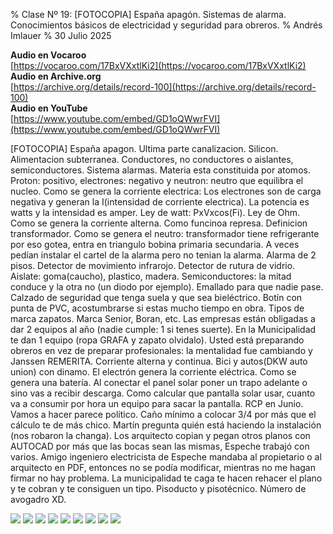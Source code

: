 % Clase Nº 19: [FOTOCOPIA] España apagón. Sistemas de alarma. Conocimientos básicos de electricidad y seguridad para obreros.
% Andrés Imlauer
% 30 Julio 2025

**Audio en Vocaroo**       
[https://vocaroo.com/17BxVXxtlKi2](https://vocaroo.com/17BxVXxtlKi2)   
**Audio en Archive.org**       
[https://archive.org/details/record-100](https://archive.org/details/record-100)   
**Audio en YouTube**       
[https://www.youtube.com/embed/GD1oQWwrFVI](https://www.youtube.com/embed/GD1oQWwrFVI)   
    
[FOTOCOPIA] España apagon. Ultima parte canalizacion. Silicon. Alimentacion subterranea. Conductores, no conductores o aislantes, semiconductores. Sistema alarmas. Materia esta constituida por atomos. Proton: positivo, electrones: negativo y neutron: neutro que equilibra el nucleo. Como se genera la corriente electrica: Los electrones son de carga negativa y generan la I(intensidad de corriente electrica). La potencia es watts y la intensidad es amper. Ley de watt: PxVxcos(Fi). Ley de Ohm. Como se genera la corriente alterna. Como funcinoa represa. Definicion transformador. Como se genera el neutro: transformador tiene refrigerante por eso gotea, entra en triangulo bobina primaria secundaria. A veces pedían instalar el cartel de la alarma pero no tenian la alarma. Alarma de 2 pisos. Detector de movimiento
infrarojo. Detector de rutura de vidrio. Aislate: goma(caucho), plastico, madera. Semiconductores: la mitad conduce y la otra no (un diodo por ejemplo). Emallado para que nadie pase. Calzado de seguridad que tenga suela y que sea bieléctrico. Botín con punta de PVC, acostumbrarse si estas mucho tiempo en obra. Tipos de marca zapatos. Marca Senior, Boran, etc. Las empresas están obligadas a dar 2 equipos al año (nadie cumple: 1 si tenes suerte). En la Municipalidad te dan 1 equipo (ropa GRAFA y zapato olvidalo). Usted está preparando obreros en vez de preparar profesionales: la mentalidad fue cambiando y Janssen REMERITA. Corriente alterna y continua. Bici y autos(DKW auto union) con dinamo. El electrón genera la corriente eléctrica. Como se genera una batería. Al conectar el panel solar poner un trapo adelante o sino vas a recibir descarga. Como calcular que pantalla solar usar, cuanto va a consumir por hora un equipo para sacar la pantalla. RCP en Junio. Vamos a hacer parece político. Caño mínimo a colocar 3/4 por más que el cálculo te de más chico. Martín pregunta quién está haciendo la instalación (nos robaron la changa). Los arquitecto copian y pegan otros planos con
AUTOCAD por más que las bocas sean las mismas, Espeche trabajó con varios. Amigo ingeniero electricista de Espeche mandaba al propietario o al arquitecto en PDF, entonces no se podía modificar, mientras no me hagan firmar no hay problema. La municipalidad te caga te hacen rehacer el plano y te cobran y te consiguen un tipo. Pisoducto y pisotécnico. Número de avogadro XD.

![](https://blogger.googleusercontent.com/img/b/R29vZ2xl/AVvXsEi_dzmLjrl2PjbwO4d19cQCvFUFpCfRkEZHCnegKfnmJ-tiiCMP-tyF87A4o1CUYak5lcO9TYD5OBP8XgKroxL0pEfOqdNoC_9q6Irtt2_vqM0U1hFd-1XzaND2BMIAjB4nxQGW1eR3ioMpPOsp-kdvakTiUeVCH8XvX1PsldTr80vc2SvSVfFXkb_afSY/s4160/WhatsApp%20Image%202025-04-28%20at%208.37.44%20PM.jpeg)
![](https://blogger.googleusercontent.com/img/b/R29vZ2xl/AVvXsEh96vepcNaL5-ryq5BbXwNq8sIYKlYYVt5_tBKBhBAkZUZySi0nBHW6AXN2YkceHYoxZd7d1BjhNWFSphjKke8LYEoGBLV0oAfQw2TivrI6ZUNFlonlpvRPuC00R8a2ojF0BEWzfkjn9eEk0onbsBUDrzdFKEnfwZvDgjKOHZJsf2FjE2X3C4wK4rqbrRc/s4160/IMG_20250428_202117044.jpg)
![](https://blogger.googleusercontent.com/img/b/R29vZ2xl/AVvXsEgOvl1cci1FhIEdu7Sn6r5IrW90CW2vcMlJzQjYQbmIXfJ_Bg6f1CmooQzGI-YIYgwyK0aJ9fb1T8UrS_eDFAzKo-R3yCGxyVfhOTym5aPNxQaGmJlHLI-axCFuQAjleC3DaAfO2I3E4aSfB40hh_LhAgI0Tg01vCJmYQzq3cogQGh_wOT-yMKbve3ng8U/s4160/IMG_20250428_202115645.jpg)
![](https://blogger.googleusercontent.com/img/b/R29vZ2xl/AVvXsEgTzn95SDmk3ckbhn38SnA6lvV2CkvdBYRzq1QyCB7al9eIdbuP7nAdrp3Egg1S4YcYgmFAfV8sr0E-6QCY0TkP1TqK9eDbSD5zOyZfhyphenhyphenC3BddPrdhXPDjuR3FpcyJRHSSXV9scGPnwF_xFWYYIXhmfnBFxVvpG6fKhxsPq_drnO2QcxTfgQHEjF6I_cro/s4160/IMG_20250428_192556936.jpg)
![](https://blogger.googleusercontent.com/img/b/R29vZ2xl/AVvXsEhOReeWA_3Ac0erKsv51IEBxVfsnPg1lnMvVXItiT2vdn0wwKkmShE3DSvOoYhr0XTedPGbQYeC8usR2gY_MHTHkzgCqQw9XhDqfHhjA5-BRkf-Kkxj27sKrH2yoboQa7tYSmn4vdoGXp0TNh5r0Ek0yRwottK5AM_gkGReGC-DhibpuLafpyGpNPxUehc/s4160/IMG_20250428_191521983_BURST001.jpg)
![](https://blogger.googleusercontent.com/img/b/R29vZ2xl/AVvXsEj5Bbf0vCa5uYRx61L16HeVlKco_SQlnh10o5AvJxUkHRq_2NkYAinH7Yq5lHpqW4QyvzXswagaByLuOXfWGk26RrQrZaPkwcxP_D4wjlKq3sSOBa4lRPE5eKxp3rU6GcisSHbow2S-uuz15uJX93PJzZaSeQL1I3hPNpneI-VL71ycrs161AjjIJJwMZQ/s4160/IMG_20250428_191521983_BURST000_COVER_TOP.jpg)
![](https://blogger.googleusercontent.com/img/b/R29vZ2xl/AVvXsEjNCsvbiQWsz2PcPnYN_0H2BM7vd0-fM3puhdcgqvG8qN7POePhK203vs1dk_hHxgVymwDIzWqofJjF_4R6dbAsbq6i_7qfgMWduC8_2FtQ5mO4AbQtGMd2MkxSqqo_WoFQ65d79zDse5P3kHk83GBvK6NQXDLpXGpKGs4kfRoy4qkdhHs7qtZkiTycSu8/s4160/IMG_20250428_190203900.jpg)
![](https://blogger.googleusercontent.com/img/b/R29vZ2xl/AVvXsEhRRiHA-SB9M_lS4vFs1xQIghRxRqVvgZUHgumbo6LQtPaMLi69OPZ23GMmdavxMDnxrERsFElZsbZeYaElkIVQwcQFFeAL4fWANgsqpEKcREXoT6f_ZkzrVSpoxzSQPM2Az-ivI9LY2NyA0joc8kxMErBnTkFKA_lbffYQbTZq-BWnjI6VBh1LwxX3-08/s4160/IMG_20250428_182315210.jpg)
![](https://blogger.googleusercontent.com/img/b/R29vZ2xl/AVvXsEj3ZqTw2G20SYHigoJAbstBxVSKiyK1HTqIbFB_rOZPXHew4b2J5zhYNUoe7D8OqwV5IknbaEWxDJwH6FgvaNU_r-0YxXLIMMArZqQBrNRSWLfdXrDT6q85rYhRIBH8KTMhUsOaCyee8mGMyASc0CcwRsJmZoItjmMU8QszoyUacpeATM7jigjRqXLA8VU/s4160/WhatsApp%20Image%202025-04-28%20at%208.17.05%20PM.jpeg)

